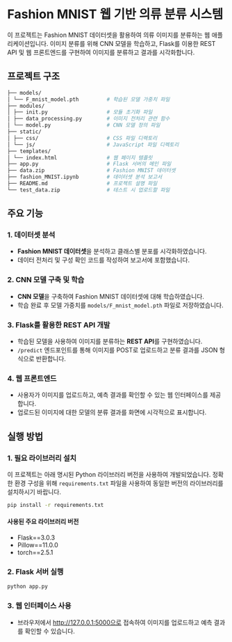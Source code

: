 # Fashion MNIST 웹 기반 의류 분류 시스템

이 프로젝트는 Fashion MNIST 데이터셋을 활용하여 의류 이미지를 분류하는 웹 애플리케이션입니다. 이미지 분류를 위해 CNN 모델을 학습하고, Flask를 이용한 REST API 및 웹 프론트엔드를 구현하여 이미지를 분류하고 결과를 시각화합니다.

## 프로젝트 구조
```bash
├── models/
│ └── F_mnist_model.pth         # 학습된 모델 가중치 파일
├── modules/
│ ├── init.py                   # 모듈 초기화 파일
│ ├── data_processing.py        # 이미지 전처리 관련 함수
│ └── model.py                  # CNN 모델 정의 파일
├── static/
│ ├── css/                      # CSS 파일 디렉토리
│ └── js/                       # JavaScript 파일 디렉토리
├── templates/
│ └── index.html                # 웹 페이지 템플릿
├── app.py                      # Flask 서버의 메인 파일
├── data.zip                    # Fashion MNIST 데이터셋 
├── fashion_MNIST.ipynb         # 데이터셋 분석 보고서
├── README.md                   # 프로젝트 설명 파일
└── test_data.zip               # 테스트 시 업로드할 파일
```


## 주요 기능

### 1. 데이터셋 분석
- **Fashion MNIST 데이터셋**을 분석하고 클래스별 분포를 시각화하였습니다.
- 데이터 전처리 및 구성 확인 코드를 작성하여 보고서에 포함했습니다.

### 2. CNN 모델 구축 및 학습
- **CNN 모델**을 구축하여 Fashion MNIST 데이터셋에 대해 학습하였습니다.
- 학습 완료 후 모델 가중치를 `models/F_mnist_model.pth` 파일로 저장하였습니다.

### 3. Flask를 활용한 REST API 개발
- 학습된 모델을 사용하여 이미지를 분류하는 **REST API**를 구현하였습니다.
- `/predict` 엔드포인트를 통해 이미지를 POST로 업로드하고 분류 결과를 JSON 형식으로 반환합니다.

### 4. 웹 프론트엔드
- 사용자가 이미지를 업로드하고, 예측 결과를 확인할 수 있는 웹 인터페이스를 제공합니다.
- 업로드된 이미지에 대한 모델의 분류 결과를 화면에 시각적으로 표시합니다.

## 실행 방법

### 1. 필요 라이브러리 설치
이 프로젝트는 아래 명시된 Python 라이브러리 버전을 사용하여 개발되었습니다. 정확한 환경 구성을 위해 `requirements.txt` 파일을 사용하여 동일한 버전의 라이브러리를 설치하시기 바랍니다.
```bash
pip install -r requirements.txt
```
#### 사용된 주요 라이브러리 버전
- Flask==3.0.3
- Pillow==11.0.0
- torch==2.5.1

### 2. Flask 서버 실행
```bash
python app.py
```

### 3. 웹 인터페이스 사용
- 브라우저에서 http://127.0.0.1:5000으로 접속하여 이미지를 업로드하고 예측 결과를 확인할 수 있습니다.